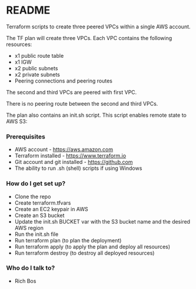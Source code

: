 # README #

Terraform scripts to create three peered VPCs within a single AWS account.

The TF plan will create three VPCs. Each VPC contains the following resources:

* x1 public route table
* x1 IGW
* x2 public subnets
* x2 private subnets
* Peering connections and peering routes

The second and third VPCs are peered with first VPC.

There is no peering route between the second and third VPCs.

The plan also contains an init.sh script. This script enables remote state to AWS S3:

### Prerequisites ###

* AWS account - https://aws.amazon.com
* Terraform installed - https://www.terraform.io
* Git account and git installed - https://github.com
* The ability to run .sh (shell) scripts if using Windows

### How do I get set up? ###

* Clone the repo
* Create terraform.tfvars
* Create an EC2 keypair in AWS
* Create an S3 bucket
* Update the init.sh BUCKET var with the S3 bucket name and the desired AWS region
* Run the init.sh file
* Run terraform plan (to plan the deployment)
* Run terraform apply (to apply the plan and deploy all resources)
* Run terraform destroy (to destroy all deployed resources)

### Who do I talk to? ###

* Rich Bos
